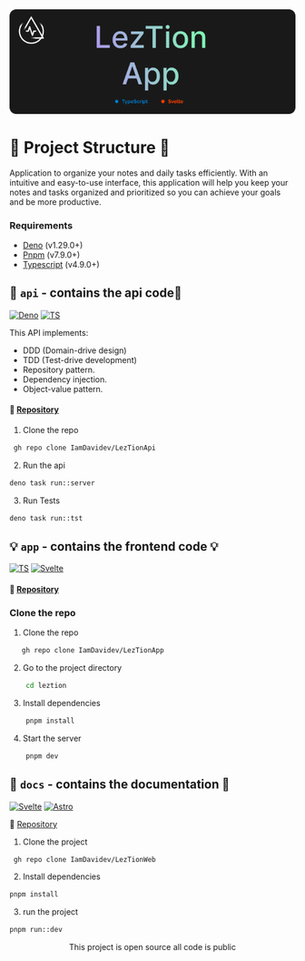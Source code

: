 <img src="/static/LezTionApp.png" alt="leztion api" width="1080" />

# 🚀 Project Structure 🚀

Application to organize your notes and daily tasks efficiently. With an intuitive and easy-to-use interface, this application will help you keep your notes and tasks organized and prioritized so you can achieve your goals and be more productive.

### Requirements

- [Deno](https://deno.land/#installation) (v1.29.0+)
- [Pnpm](https://pnpm.io/installation) (v7.9.0+)
- [Typescript](https://www.typescriptlang.org/download) (v4.9.0+)

## 🔌 `api` - contains the api code🔌

[![Deno](https://img.shields.io/badge/Deno-fff?style=for-the-badge&logo=deno&logoColor=fff&labelColor=191919)]()
[![TS](https://img.shields.io/badge/TypeScript-007acc?style=for-the-badge&logo=typescript&logoColor=007acc&labelColor=191919)]()

This API implements:

- DDD (Domain-drive design)
- TDD (Test-drive development)
- Repository pattern.
- Dependency injection.
- Object-value pattern.

#### 📂 [Repository](https://github.com/IamDavidev/LezTionApi)

1. Clone the repo

```bash
 gh repo clone IamDavidev/LezTionApi
```

2. Run the api

```bash
deno task run::server
```

3. Run Tests

```bash
deno task run::tst
```

## 💡 `app` - contains the frontend code 💡

[![TS](https://img.shields.io/badge/TypeScript-007acc?style=for-the-badge&logo=typescript&logoColor=007acc&labelColor=191919)]()
[![Svelte](https://img.shields.io/badge/svelte-cc3200?style=for-the-badge&logo=svelte&logoColor=cc3200&labelColor=191919)]()

#### 📂 [Repository](https://github.com/IamDavidev/LezTionApp)

### Clone the repo

1. Clone the repo

```bash
   gh repo clone IamDavidev/LezTionApp
```

2. Go to the project directory

```bash
    cd leztion
```

3. Install dependencies

```bash
    pnpm install
```

4. Start the server

```bash
    pnpm dev
```

## 🧾 `docs` - contains the documentation 🧾

[![Svelte](https://img.shields.io/badge/svelte-cc3200?style=for-the-badge&logo=svelte&logoColor=cc3200&labelColor=191919)]()
[![Astro](https://img.shields.io/badge/Astro-ff5d01?style=for-the-badge&logo=astro&logoColor=ff5d0100&labelColor=191919)]()

📂 [Repository](https://github.com/IamDavidev/LezTionWeb)

1. Clone the project

```bash
 gh repo clone IamDavidev/LezTionWeb
```

2. Install dependencies

```bash
pnpm install
```

3. run the project

```bash
pnpm run::dev
```

<div align="center">
 This project is open source all code is public
</div>
